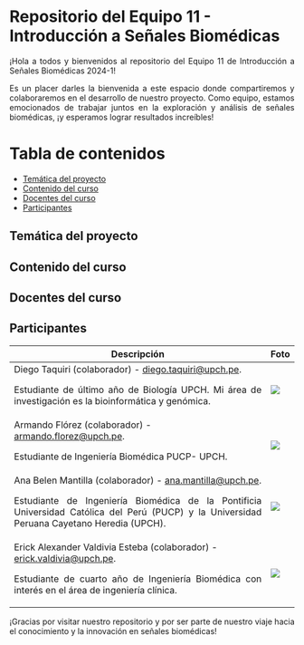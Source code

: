 # Repositorio del Equipo 11 - Introducción a Señales Biomédicas 
<p align="justify">
¡Hola a todos y bienvenidos al repositorio del Equipo 11 de Introducción a Señales Biomédicas 2024-1!

<p align="justify">
Es un placer darles la bienvenida a este espacio donde compartiremos y colaboraremos en el desarrollo de nuestro proyecto. Como equipo, estamos emocionados de trabajar juntos en la exploración y análisis de señales biomédicas, ¡y esperamos lograr resultados increíbles!

# Tabla de contenidos
- [Temática del proyecto](#Temática-del-proyecto)
- [Contenido del curso](#Contenido-del-curso)
- [Docentes del curso](#Docentes-del-curso)
- [Participantes](#Participantes)

## Temática del proyecto

## Contenido del curso

## Docentes del curso

## Participantes

| Descripción  | Foto |
| ------------- | ------------- |
| Diego Taquiri (colaborador) - diego.taquiri@upch.pe. <p align="justify"> Estudiante de último año de Biología UPCH. Mi área de investigación es la bioinformática y genómica. | ![](https://github.com/diego-taquiri/ISB-equipo11/blob/main/Documentaci%C3%B3n/Laboratorio%2001/diego.jpeg)              |
| Armando Flórez (colaborador) - armando.florez@upch.pe. <p align="justify"> Estudiante de Ingeniería Biomédica PUCP- UPCH. | ![](https://github.com/diego-taquiri/ISB-equipo11/blob/main/Documentaci%C3%B3n/Laboratorio%2001/Armando.jpeg)              |
| Ana Belen Mantilla (colaborador) - ana.mantilla@upch.pe. <p align="justify"> Estudiante de Ingeniería Biomédica de la Pontificia Universidad Católica del Perú (PUCP) y la Universidad Peruana Cayetano Heredia (UPCH). | ![](https://github.com/diego-taquiri/ISB-equipo11/blob/main/Documentaci%C3%B3n/Laboratorio%2001/ana.jpeg)              |
| Erick Alexander Valdivia Esteba (colaborador) - erick.valdivia@upch.pe. <p align="justify">Estudiante de cuarto año de Ingeniería Biomédica con interés en el área de ingeniería clínica. | ![](https://github.com/diego-taquiri/ISB-equipo11/blob/main/Documentaci%C3%B3n/Laboratorio%2001/Erick.jpeg)              |

<p align="justify"> ¡Gracias por visitar nuestro repositorio y por ser parte de nuestro viaje hacia el conocimiento y la innovación en señales biomédicas!
